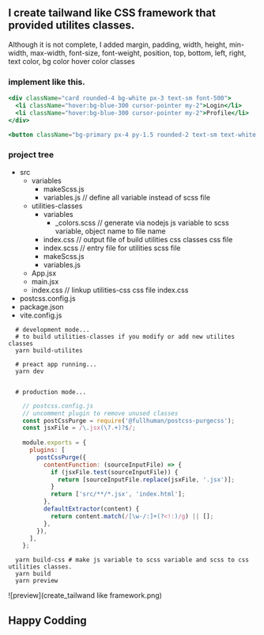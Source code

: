 

## I create tailwand like  CSS framework that provided utilites classes.

Although it is not complete,
I added margin, padding, width, height, min-width, max-width, font-size, font-weight, position, top, bottom, left, right, text color, bg color hover color
classes

### implement like this.
```jsx
<div className="card rounded-4 bg-white px-3 text-sm font-500">
  <li className="hover:bg-blue-300 cursor-pointer my-2">Login</li>
  <li className="hover:bg-blue-300 cursor-pointer my-2">Profile</li>
</div>

<button className="bg-primary px-4 py-1.5 rounded-2 text-sm text-white cursor-pointer hover:bg-blue-300">Login</button>
```

### project tree
<ul>
    <li>src
      <ul>
        <li>
          variables
          <ul>
            <li>makeScss.js</li>
            <li>variables.js  // define all variable instead of scss file</li>
          </ul>
        </li>
        <li>
          utilities-classes
          <ul>
            <li>
            variables 
            <ul>
              <li>_colors.scss // generate via nodejs js variable to scss variable, object name to file name </li>             
            </ul>
            </li>   
            <li>index.css   // output file of build utilities css classes css file </li>
            <li>index.scss   // entry file for utilities scss file </li>
          </ul>
          <ul>
            <li>makeScss.js</li>
            <li>variables.js</li>
          </ul>
        </li>
        <li>App.jsx</li>
        <li>main.jsx</li>
        <li>index.css   // linkup utilities-css css file index.css </li>
      </ul>
    </li>
    <li>postcss.config.js</li>
    <li>package.json</li>
    <li>vite.config.js</li>
  </ul>



```shell
  # development mode...
  # to build utilities-classes if you modify or add new utilites classes
  yarn build-utilites 
  
  # preact app running...  
  yarn dev
  
  
  # production mode...
```
```javascript
    // postcss.config.js
    // uncomment plugin to remove unused classes
    const postCssPurge = require('@fullhuman/postcss-purgecss');
    const jsxFile = /\.jsx(\?.+)?$/;
    
    module.exports = {
      plugins: [
        postCssPurge({
          contentFunction: (sourceInputFile) => {
            if (jsxFile.test(sourceInputFile)) {
              return [sourceInputFile.replace(jsxFile, '.jsx')];
            }
            return ['src/**/*.jsx', 'index.html'];
          },
          defaultExtractor(content) {
            return content.match(/[\w-/:]+(?<!:)/g) || [];
          },
        }),
      ],
    };
```
```shell
  yarn build-css # make js variable to scss variable and scss to css utilities classes. 
  yarn build
  yarn preview
```

![preview](create_tailwand like framework.png)


## Happy Codding


